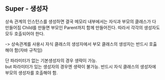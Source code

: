 ## Super - 생성자
상속 관계의 인스턴스를 생성하면 결국 메모리 내부에서는 자식과 부모의 클래스가 다 만들어짐
Child를 만들면 부모인 Parent까지 함께 만들어진다. 따라서 각각의 생성자도 모두 호출되어야 한다.

-> 상속관계를 사용시 자식 클래스의 생성자에서 부모 클래스의 생성자는 반드시 호춣해야 함(자바 규칙임)

단 파라미터가 없는 기본생성자의 경우 생략이 가능.<br>
but 파라미터가 있는 생성자의 경우엔 생략이 불가능. 반드시 자식 클래스의 생성자에 부모의 생성자를 호출해야 함.
